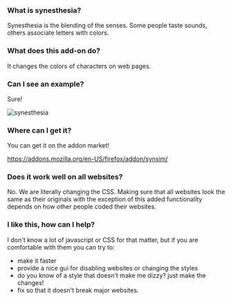 ### What is synesthesia?

Synesthesia is the blending of the senses. Some people taste sounds,
others associate letters with colors.

### What does this add-on do?

It changes the colors of characters on web pages.

### Can I see an example?

Sure!

![synesthesia](https://raw.githubusercontent.com/efferifick/synesthesia-simulator/master/img/example.png)

### Where can I get it?

You can get it on the addon market!

https://addons.mozilla.org/en-US/firefox/addon/synsim/

### Does it work **well** on all websites?

No. We are literally changing the CSS. Making sure that all websites look the
same as their originals with the exception of this added functionality depends
on how other people coded their websites.

### I like this, how can I help?

I don't know a lot of javascript or CSS for that matter, but if you are
comfortable with them you can try to:

* make it faster
* provide a nice gui for disabling websites or changing the styles
* do you know of a style that doesn't make me dizzy? just make the changes!
* fix so that it doesn't break major websites.
